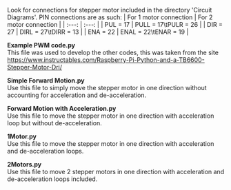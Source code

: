 Look for connections for stepper motor included in the directory 'Circuit Diagrams'. PIN connections are as such:
| For 1 motor connection | For 2 motor connection |
| :---: | :---: |
| PUL = 17 | PULL = 17\tPULR = 26 |
| DIR = 27 | DIRL = 27\tDIRR = 13 |
| ENA = 22 | ENAL = 22\tENAR = 19 |

**Example PWM code.py**\
This file was used to develop the other codes, this was taken from the site https://www.instructables.com/Raspberry-Pi-Python-and-a-TB6600-Stepper-Motor-Dri/

**Simple Forward Motion.py**\
Use this file to simply move the stepper motor in one direction without accounting for acceleration and de-acceleration.

**Forward Motion with Acceleration.py**\
Use this file to move the stepper motor in one direction with acceleration loop but without de-acceleration.

**1Motor.py**\
Use this file to move the stepper motor in one direction with acceleration and de-acceleration loops.

**2Motors.py**\
Use this file to move 2 stepper motors in one direction with acceleration and de-acceleration loops included.
